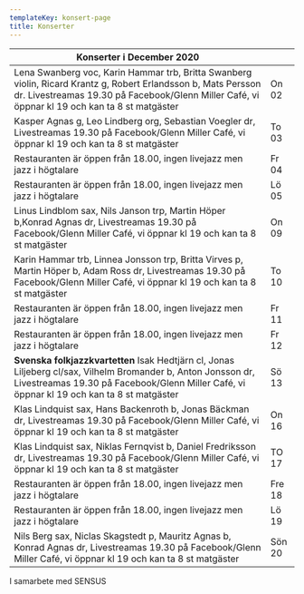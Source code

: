 ```yaml
---
templateKey: konsert-page
title: Konserter
---
```



| Konserter i December 2020                                                                                                                                                                                       |       |
| --------------------------------------------------------------------------------------------------------------------------------------------------------------------------------------------------------------- | ----- |
| Lena Swanberg voc, Karin Hammar trb, Britta Swanberg violin, Ricard Krantz g, Robert Erlandsson b, Mats Persson dr. Livestreamas 19.30 på Facebook/Glenn Miller Café, vi öppnar kl 19 och kan ta 8 st matgäster | On 02 
|Kasper Agnas g, Leo Lindberg org, Sebastian Voegler dr, Livestreamas 19.30 på Facebook/Glenn Miller Café, vi öppnar kl 19 och kan ta 8 st matgäster |To 03|
|Restauranten är öppen från 18.00, ingen livejazz men jazz i högtalare|Fr 04|
|Restauranten är öppen från 18.00, ingen livejazz men jazz i högtalare|Lö 05|
|Linus Lindblom sax, Nils Janson trp, Martin Höper b,Konrad Agnas dr, Livestreamas 19.30 på Facebook/Glenn Miller Café, vi öppnar kl 19 och kan ta 8 st matgäster |On 09|
|Karin Hammar trb, Linnea Jonsson trp, Britta Virves p, Martin Höper b, Adam Ross dr, Livestreamas 19.30 på Facebook/Glenn Miller Café, vi öppnar kl 19 och kan ta 8 st matgäster |To 10|
|Restauranten är öppen från 18.00, ingen livejazz men jazz i högtalare|Fr 11|
|Restauranten är öppen från 18.00, ingen livejazz men jazz i högtalare|Fr 12|
|**Svenska folkjazzkvartetten** Isak Hedtjärn cl, Jonas Liljeberg cl/sax, Vilhelm Bromander b, Anton Jonsson dr, Livestreamas 19.30 på Facebook/Glenn Miller Café, vi öppnar kl 19 och kan ta 8 st matgäster |Sö 13|
|Klas Lindquist sax, Hans Backenroth b, Jonas Bäckman dr,  Livestreamas 19.30 på Facebook/Glenn Miller Café, vi öppnar kl 19 och kan ta 8 st matgäster |On 16|
|Klas Lindquist sax, Niklas Fernqvist b, Daniel Fredriksson dr, Livestreamas 19.30 på Facebook/Glenn Miller Café, vi öppnar kl 19 och kan ta 8 st matgäster|TO 17|
|Restauranten är öppen från 18.00, ingen livejazz men jazz i högtalare|Fre 18|
|Restauranten är öppen från 18.00, ingen livejazz men jazz i högtalare|Lö 19|
|Nils Berg sax, Niclas Skagstedt p, Mauritz Agnas b, Konrad Agnas dr, Livestreamas 19.30 på Facebook/Glenn Miller Café, vi öppnar kl 19 och kan ta 8 st matgäster|Sön 20|   
 





                                                                                                                                                   

I samarbete med SENSUS
